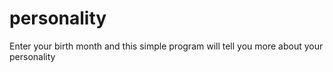 # personality
Enter your birth month and this simple program will tell you more about your personality
